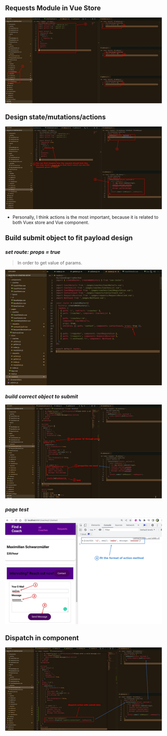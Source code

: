 ## **Requests Module in Vue Store**

![Alt create  structures of requests in store](pic/01.jpg)

## **Design state/mutations/actions**

![Alt build data mutations actions](pic/02.jpg)

- Personally, I think actions is the most important, because it is related to both Vuex store and Vue component.

## **Build submit object to fit payload design**

### _set route: props = true_

> In order to get value of params.

![Alt set route props = true](pic/03.jpg)

### _build correct object to submit_

![Alt get param and group correct payload](pic/04.jpg)

### _page test_

![Alt test result](pic/05.jpg)

## **Dispatch in component**

![Alt dispatch payload](pic/06.jpg)
